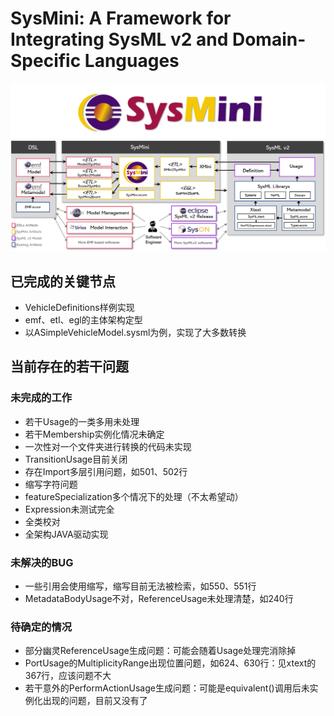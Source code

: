 # SysMini: A Framework for Integrating SysML v2 and Domain-Specific Languages

![LOGO](https://github.com/Ruizhe-Yang/SysMini/blob/main/logo.png)
![SysMini Architecture](https://github.com/Ruizhe-Yang/SysMini/blob/main/SysMini%20architecture.png)

## 已完成的关键节点

- VehicleDefinitions样例实现
- emf、etl、egl的主体架构定型
- 以ASimpleVehicleModel.sysml为例，实现了大多数转换

## 当前存在的若干问题

### 未完成的工作

- 若干Usage的一类多用未处理
- 若干Membership实例化情况未确定
- 一次性对一个文件夹进行转换的代码未实现
- TransitionUsage目前关闭
- 存在Import多层引用问题，如501、502行
- 缩写字符问题
- featureSpecialization多个情况下的处理（不太希望动）
- Expression未测试完全
- 全类校对
- 全架构JAVA驱动实现

### 未解决的BUG

- 一些引用会使用缩写，缩写目前无法被检索，如550、551行
- MetadataBodyUsage不对，ReferenceUsage未处理清楚，如240行

### 待确定的情况

- 部分幽灵ReferenceUsage生成问题：可能会随着Usage处理完消除掉
- PortUsage的MultiplicityRange出现位置问题，如624、630行：见xtext的367行，应该问题不大
- 若干意外的PerformActionUsage生成问题：可能是equivalent()调用后未实例化出现的问题，目前又没有了
